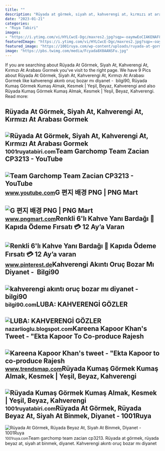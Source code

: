 ```yaml
---
title: ""
description: "Rüyada at görmek, siyah at, kahverengi at, kırmızı at arabası gormek"
date: "2023-01-21"
categories:
- "Ruya Tabiri"
images:
- "https://i.ytimg.com/vi/HYLCwcE-Dgc/maxres2.jpg?sqp=-oaymwEoCIAKENAF8quKqQMcGADwAQH4AYwCgALgA4oCDAgAEAEYRSBHKGUwDw==&amp;rs=AOn4CLC_ulBvmvqa2cf2uT56Qfk3FCYaDA"
featuredImage: "https://i.ytimg.com/vi/HYLCwcE-Dgc/maxres2.jpg?sqp=-oaymwEoCIAKENAF8quKqQMcGADwAQH4AYwCgALgA4oCDAgAEAEYRSBHKGUwDw==&amp;rs=AOn4CLC_ulBvmvqa2cf2uT56Qfk3FCYaDA"
featured_image: "https://1001ruya.com/wp-content/uploads/ruyada-at-gormek-ruyada-kahverengi-at-gormek-diyant-ruyada-siyah-at-gormek-ne-demek-ata-binmek-atla-gezmek-768x432.jpg"
image: "https://pbs.twimg.com/media/Fcyada8X0AANSFu.jpg"
---
```


If you are searching about Rüyada At Görmek, Siyah At, Kahverengi At, Kırmızı At Arabası Gormek you've visit to the right page. We have 9 Pics about Rüyada At Görmek, Siyah At, Kahverengi At, Kırmızı At Arabası Gormek like kahverengi akıntı oruç bozar mı diyanet - ️ bilgi90, Rüyada Kumaş Görmek Kumaş Almak, Kesmek | Yeşil, Beyaz, Kahverengi and also Rüyada Kumaş Görmek Kumaş Almak, Kesmek | Yeşil, Beyaz, Kahverengi. Read more:

Rüyada At Görmek, Siyah At, Kahverengi At, Kırmızı At Arabası Gormek
--------------------------------------------------------------------

 ![Rüyada At Görmek, Siyah At, Kahverengi At, Kırmızı At Arabası Gormek](https://1001ruyatabiri.com/wp-content/uploads/2020/04/ruyada-at-gormek-ruyada-ata-binmek-ruyada-beyaz-at-ruyada-siyah-at-kahverengi-at-gormek-at-arabasi-gormek-diyanet-1001ruyatabiri.jpg) <small>1001ruyatabiri.com</small>Team Garchomp Team Zacian CP3213 - YouTube
------------------------------------------

 ![Team Garchomp Team Zacian CP3213 - YouTube](https://i.ytimg.com/vi/HYLCwcE-Dgc/maxres2.jpg?sqp=-oaymwEoCIAKENAF8quKqQMcGADwAQH4AYwCgALgA4oCDAgAEAEYRSBHKGUwDw==&rs=AOn4CLC_ulBvmvqa2cf2uT56Qfk3FCYaDA) <small>www.youtube.com</small>G 편지 배경 PNG | PNG Mart
----------------------

 ![G 편지 배경 PNG | PNG Mart](https://www.pngmart.com/files/14/G-Letter-Background-PNG.png) <small>www.pngmart.com</small>Renkli 6'lı Kahve Yanı Bardağı 🚛 Kapıda Ödeme Fırsatı 💳 12 Ay’a Varan
---------------------------------------------------------------------

 ![Renkli 6'lı Kahve Yanı Bardağı 🚛 Kapıda Ödeme Fırsatı 💳 12 Ay’a varan](https://i.pinimg.com/originals/25/63/e5/2563e54ecbb0f196abf753e480e057ba.jpg) <small>www.pinterest.de</small>Kahverengi Akıntı Oruç Bozar Mı Diyanet - ️ Bilgi90
---------------------------------------------------

 ![kahverengi akıntı oruç bozar mı diyanet - ️ bilgi90](https://iasbh.tmgrup.com.tr/3559af/0/0/0/0/0/0?u=https://isbh.tmgrup.com.tr/sb/album/2022/04/01/kahverengi-akinti-orucu-bozar-mi-orucluyken-kahverengi-leke-orucu-bozar-mi-etkiler-mi-1648843866910.jpg) <small>bilgi90.com</small>LUBA: KAHVERENGİ GÖZLER
-----------------------

 ![LUBA: KAHVERENGİ GÖZLER](https://2.bp.blogspot.com/-nh0y0O6gG8o/UZe5GtjodgI/AAAAAAAAAEU/UPDZs4ZEX8w/s1600/kahverengi-göz-makyajı[1].png) <small>nazarlioglu.blogspot.com</small>Kareena Kapoor Khan's Tweet - "Ekta Kapoor To Co-produce Rajesh
---------------------------------------------------------------

 ![Kareena Kapoor Khan's tweet - "Ekta Kapoor to co-produce Rajesh](https://pbs.twimg.com/media/Fcyada8X0AANSFu.jpg) <small>www.trendsmap.com</small>Rüyada Kumaş Görmek Kumaş Almak, Kesmek | Yeşil, Beyaz, Kahverengi
------------------------------------------------------------------

 ![Rüyada Kumaş Görmek Kumaş Almak, Kesmek | Yeşil, Beyaz, Kahverengi](https://1001ruyatabiri.com/wp-content/uploads/2019/09/Ruyada-Kumas-Gormek-Kumas-Almak-Kesmek-Yesil-Beyaz-Kahverengi-diyanet-islami-dini-1001ruyatabiri.jpg) <small>1001ruyatabiri.com</small>Rüyada At Görmek, Rüyada Beyaz At, Siyah At Binmek, Diyanet - 1001Ruya
----------------------------------------------------------------------

 ![Rüyada At Görmek, Rüyada Beyaz At, Siyah At Binmek, Diyanet - 1001Ruya](https://1001ruya.com/wp-content/uploads/ruyada-at-gormek-ruyada-kahverengi-at-gormek-diyant-ruyada-siyah-at-gormek-ne-demek-ata-binmek-atla-gezmek-768x432.jpg) <small>1001ruya.com</small>Team garchomp team zacian cp3213. Rüyada at görmek, rüyada beyaz at, siyah at binmek, diyanet. Kahverengi akıntı oruç bozar mı diyanet
